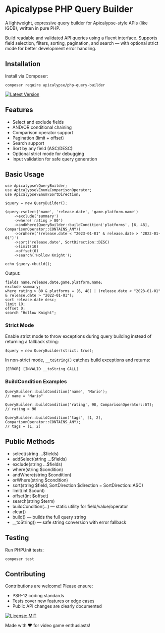 # Apicalypse PHP Query Builder

A lightweight, expressive query builder for Apicalypse-style APIs (like IGDB), written in pure PHP.

Build readable and validated API queries using a fluent interface. Supports field selection, filters, sorting, pagination, and search — with optional strict mode for better development error handling.

## Installation

Install via Composer:

    composer require apicalypse/php-query-builder

[![Latest Version](https://img.shields.io/packagist/v/apicalypse/php-query-builder.svg)](https://packagist.org/packages/apicalypse/php-query-builder)

## Features

- Select and exclude fields
- AND/OR conditional chaining
- Comparison operator support
- Pagination (limit + offset)
- Search support
- Sort by any field (ASC/DESC)
- Optional strict mode for debugging
- Input validation for safe query generation

## Basic Usage

    use Apicalypse\QueryBuilder;
    use Apicalypse\Enum\ComparisonOperator;
    use Apicalypse\Enum\SortDirection;

    $query = new QueryBuilder();

    $query->select('name', 'release.date', 'game.platform.name')
        ->exclude('summary')
        ->where('rating > 80')
        ->andWhere(QueryBuilder::buildCondition('platforms', [6, 48], ComparisonOperator::CONTAINS_ANY))
        ->orWhere('(release.date < "2023-01-01" & release.date > "2022-01-01")')
        ->sort('release.date', SortDirection::DESC)
        ->limit(10)
        ->offset(0)
        ->search('Hollow Knight');
    
    echo $query->build();

Output:

    fields name,release.date,game.platform.name;
    exclude summary;
    where rating > 80 & platforms = (6, 48) | (release.date < "2023-01-01" & release.date > "2022-01-01");
    sort release.date desc;
    limit 10;
    offset 0;
    search "Hollow Knight";

### Strict Mode

Enable strict mode to throw exceptions during query building instead of returning a fallback string:

    $query = new QueryBuilder(strict: true);

In non-strict mode, `__toString()` catches build exceptions and returns:

    [ERROR] [INVALID __toString CALL]

### BuildCondition Examples

    QueryBuilder::buildCondition('name', 'Mario');
    // name = "Mario"
    
    QueryBuilder::buildCondition('rating', 90, ComparisonOperator::GT);
    // rating > 90
    
    QueryBuilder::buildCondition('tags', [1, 2], ComparisonOperator::CONTAINS_ANY);
    // tags = (1, 2)

## Public Methods

- select(string ...$fields)
- addSelect(string ...$fields)
- exclude(string ...$fields)
- where(string $condition)
- andWhere(string $condition)
- orWhere(string $condition)
- sort(string $field, SortDirection $direction = SortDirection::ASC)
- limit(int $count)
- offset(int $offset)
- search(string $term)
- buildCondition(...) — static utility for field/value/operator
- clear()
- build() — builds the full query string
- __toString() — safe string conversion with error fallback

## Testing

Run PHPUnit tests:

    composer test

## Contributing

Contributions are welcome! Please ensure:

- PSR-12 coding standards
- Tests cover new features or edge cases
- Public API changes are clearly documented

[![License: MIT](https://img.shields.io/badge/License-MIT-yellow.svg)](LICENSE)

Made with ❤️ for video game enthusiasts!